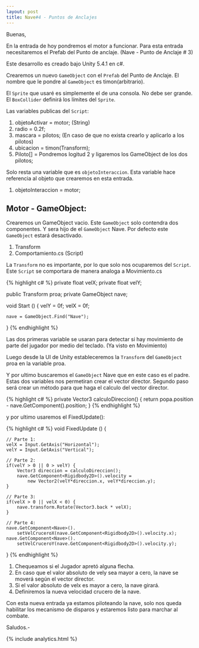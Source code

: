 ```yaml
---
layout: post
title: Nave#4 - Puntos de Anclajes
---
```


Buenas,

En la entrada de hoy pondremos el motor a funcionar.
Para esta entrada necesitaremos el Prefab del Punto de anclaje. (Nave - Punto de Anclaje # 3)

Este desarrollo es creado bajo Unity 5.4.1 en c#.

Crearemos un nuevo `GameObject` con el `Prefab` del Punto de Anclaje.
El nombre que le pondre al `GameObject` es timon(arbitrario).

El `Sprite` que usaré es simplemente el de una consola. No debe ser grande.
El `BoxCollider` definirá los límites del `Sprite`.

Las variables publicas del `Script`:

1. objetoActivar = motor; (String)
2. radio = 0.2f;
3. mascara = pilotos; (En caso de que no exista crearlo y aplicarlo a los pilotos)
4. ubicacion = timon(Transform);
5. Piloto[] = Pondremos logitud 2 y ligaremos los GameObject de los dos pilotos;

Solo resta una variable que es `objetoInteraccion`. Esta variable hace referencia
al objeto que crearemos en esta entrada.

1. objetoInteraccion = motor;

<h2>Motor - GameObject:</h2>

Crearemos un GameObject vacio.
Este `GameObject` solo contendra dos componentes. Y sera hijo de el
`GameObject` Nave. Por defecto este `GameObject` estará desactivado.

1. Transform
2. Comportamiento.cs (Script)

La `Transform` no es importante, por lo que solo nos ocuparemos del
`Script`. Este `Script` se comportara de manera analoga a Movimiento.cs

{% highlight c# %}
private float velX;
private float velY;

public Transform proa;
private GameObject nave;

void Start () {
	velY = 0f;
	velX = 0f;

	nave = GameObject.Find("Nave");
}
{% endhighlight %}

Las dos primeras variable se usaran para detectar si hay movimiento
de parte del jugador por medio del teclado. (Ya visto en Movimiento)

Luego desde la UI de Unity estableceremos la `Transform` del `GameObject` proa en la variable
proa.

Y por ultimo buscaremos el `GameObject` Nave que en este caso es el padre. Estas
dos variables nos permetiran crear el vector director.
Segundo paso será crear un método para que haga el calculo del vector director.

{% highlight c# %}
private Vector3 calculoDireccion() {
	return popa.position - nave.GetComponent<Transform>().position;
}
{% endhighlight %}

y por ultimo usaremos el FixedUpdate():

{% highlight c# %}
void FixedUpdate () {

	// Parte 1:
	velX = Input.GetAxis("Horizontal");
	velY = Input.GetAxis("Vertical");

	// Parte 2:
	if(velY > 0 || 0 > velY) {
		Vector3 direccion = calculoDireccion();
		nave.GetComponent<Rigidbody2D>().velocity =
			new Vector2(velY*direccion.x, velY*direccion.y);
	}

	// Parte 3:
	if(velX > 0 || velX < 0) {
		nave.transform.Rotate(Vector3.back * velX);
	}

	// Parte 4:
	nave.GetComponent<Nave>().
		setVelCruceroX(nave.GetComponent<Rigidbody2D>().velocity.x);
	nave.GetComponent<Nave>().
		setVelCruceroY(nave.GetComponent<Rigidbody2D>().velocity.y);

}
{% endhighlight %}

1. Chequeamos si el Jugador apretó alguna flecha.<br>
2. En caso que el valor absoluto de vely sea mayor a cero, la nave se moverá según el vector director.<br>
3. Si el valor absoluto de velx es mayor a cero, la nave girará.<br>
4. Definiremos la nueva velocidad crucero de la nave.<br>

Con esta nueva entrada ya estamos piloteando la nave, solo nos queda habilitar los mecanismo de disparos
y estaremos listo para marchar al combate.

Saludos.-


{% include analytics.html %}
